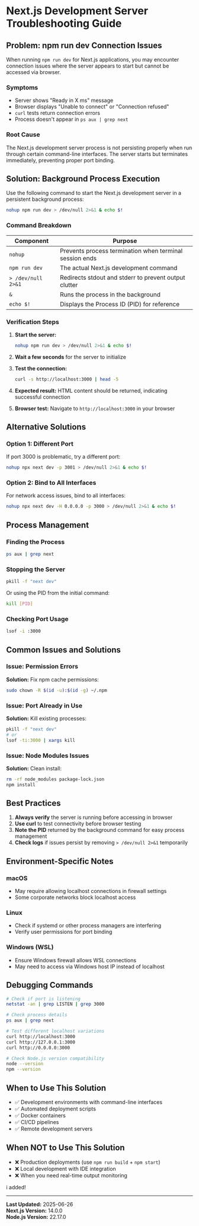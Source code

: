# Next.js Development Server Troubleshooting Guide

## Problem: npm run dev Connection Issues

When running `npm run dev` for Next.js applications, you may encounter connection issues where the server appears to start but cannot be accessed via browser.

### Symptoms
- Server shows "Ready in X ms" message
- Browser displays "Unable to connect" or "Connection refused"
- `curl` tests return connection errors
- Process doesn't appear in `ps aux | grep next`

### Root Cause
The Next.js development server process is not persisting properly when run through certain command-line interfaces. The server starts but terminates immediately, preventing proper port binding.

## Solution: Background Process Execution

Use the following command to start the Next.js development server in a persistent background process:

```bash
nohup npm run dev > /dev/null 2>&1 & echo $!
```

### Command Breakdown

| Component | Purpose |
|-----------|---------|
| `nohup` | Prevents process termination when terminal session ends |
| `npm run dev` | The actual Next.js development command |
| `> /dev/null 2>&1` | Redirects stdout and stderr to prevent output clutter |
| `&` | Runs the process in the background |
| `echo $!` | Displays the Process ID (PID) for reference |

### Verification Steps

1. **Start the server:**
   ```bash
   nohup npm run dev > /dev/null 2>&1 & echo $!
   ```

2. **Wait a few seconds** for the server to initialize

3. **Test the connection:**
   ```bash
   curl -s http://localhost:3000 | head -5
   ```

4. **Expected result:** HTML content should be returned, indicating successful connection

5. **Browser test:** Navigate to `http://localhost:3000` in your browser

## Alternative Solutions

### Option 1: Different Port
If port 3000 is problematic, try a different port:
```bash
nohup npx next dev -p 3001 > /dev/null 2>&1 & echo $!
```

### Option 2: Bind to All Interfaces
For network access issues, bind to all interfaces:
```bash
nohup npx next dev -H 0.0.0.0 -p 3000 > /dev/null 2>&1 & echo $!
```

## Process Management

### Finding the Process
```bash
ps aux | grep next
```

### Stopping the Server
```bash
pkill -f "next dev"
```

Or using the PID from the initial command:
```bash
kill [PID]
```

### Checking Port Usage
```bash
lsof -i :3000
```

## Common Issues and Solutions

### Issue: Permission Errors
**Solution:** Fix npm cache permissions:
```bash
sudo chown -R $(id -u):$(id -g) ~/.npm
```

### Issue: Port Already in Use
**Solution:** Kill existing processes:
```bash
pkill -f "next dev"
# or
lsof -ti:3000 | xargs kill
```

### Issue: Node Modules Issues
**Solution:** Clean install:
```bash
rm -rf node_modules package-lock.json
npm install
```

## Best Practices

1. **Always verify** the server is running before accessing in browser
2. **Use curl** to test connectivity before browser testing
3. **Note the PID** returned by the background command for easy process management
4. **Check logs** if issues persist by removing `> /dev/null 2>&1` temporarily

## Environment-Specific Notes

### macOS
- May require allowing localhost connections in firewall settings
- Some corporate networks block localhost access

### Linux
- Check if systemd or other process managers are interfering
- Verify user permissions for port binding

### Windows (WSL)
- Ensure Windows firewall allows WSL connections
- May need to access via Windows host IP instead of localhost

## Debugging Commands

```bash
# Check if port is listening
netstat -an | grep LISTEN | grep 3000

# Check process details
ps aux | grep next

# Test different localhost variations
curl http://localhost:3000
curl http://127.0.0.1:3000
curl http://0.0.0.0:3000

# Check Node.js version compatibility
node --version
npm --version
```

## When to Use This Solution

- ✅ Development environments with command-line interfaces
- ✅ Automated deployment scripts
- ✅ Docker containers
- ✅ CI/CD pipelines
- ✅ Remote development servers

## When NOT to Use This Solution

- ❌ Production deployments (use `npm run build` + `npm start`)
- ❌ Local development with IDE integration
- ❌ When you need real-time output monitoring

i added!

---

**Last Updated:** 2025-06-26  
**Next.js Version:** 14.0.0  
**Node.js Version:** 22.17.0